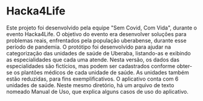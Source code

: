 # Hacka4Life

Este projeto foi desenvolvido pela equipe "Sem Covid, Com Vida", durante o evento Hacka4Life.
O objetivo do evento era desenvolver soluções para problemas reais, enfrentados pela população uberabense,
durante esse período de pandemia. O protótipo foi desenvolvido para ajudar na categorização das unidades de saúde
de Uberaba, listando-as e exibindo as especialidades que cada uma atende. Nesta versão, os dados das especialidades
são fictícios, mas podem ser cadastrados conforme obter-se os plantões médicos de cada unidade de saúde. As unidades
também estão reduzidas, para fins exemplificativos. O aplicativo conta com 6 unidades de saúde. Neste mesmo diretório, 
há um arquivo de texto nomeado Manual de Uso, que explica alguns casos de uso do aplicativo.
